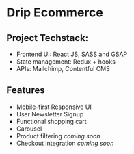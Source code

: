 # Drip Ecommerce

## Project Techstack:

- Frontend UI: React JS, SASS and GSAP
- State management: Redux + hooks
- APIs: Mailchimp, Contentful CMS

## Features

- Mobile-first Responsive UI
- User Newsletter Signup
- Functional shopping cart
- Carousel
- Product filtering *coming soon*
- Checkout integration *coming soon*

